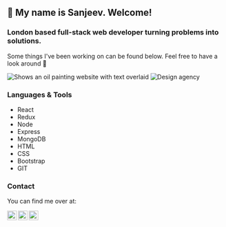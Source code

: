 ## 👋 My name is Sanjeev. Welcome!

### London based full-stack web developer turning problems into solutions.


Some things I've been working on can be found below. Feel free to have a look around 🙂

<picture>
  <source media="(prefers-color-scheme: dark)" srcset="https://user-images.githubusercontent.com/110365686/211354259-ee233def-e7f7-4876-8174-d823baf0e057.JPG">
  <source media="(prefers-color-scheme: light)" srcset="https://user-images.githubusercontent.com/110365686/211354259-ee233def-e7f7-4876-8174-d823baf0e057.JPG">
  <img alt="Shows an oil painting website with text overlaid">
</picture>

<picture>
  <source width="200px" height="200px" media="(prefers-color-scheme: dark)" srcset="https://user-images.githubusercontent.com/110365686/211354551-a1bf1c00-4b76-49a1-abf2-a246e0298e90.JPG">
  <source media="(prefers-color-scheme: light)" srcset="https://user-images.githubusercontent.com/110365686/211354551-a1bf1c00-4b76-49a1-abf2-a246e0298e90.JPG">
  <img alt="Design agency">
</picture>


### Languages & Tools
  <ul>
    <li>React</li>
    <li>Redux</li>
    <li>Node</li>
    <li>Express</li>
    <li>MongoDB</li>
    <li>HTML</li>
    <li>CSS</li>
    <li>Bootstrap</li>
    <li>GIT</li>
  </ul>

### Contact
<p>You can find me over at:</p>

<a href="https://sanjeevmidda.framer.website">
<img align="left" alt="Sanjeev Midda" width="22px" src="https://unpkg.com/simple-icons@v8/icons/angellist.svg" />
</a>
<a href="https://www.linkedin.com/in/sanjeev-midda-845302257/">
<img align="left" alt="Sanjeev Midda" width="22px" src="https://cdn.jsdelivr.net/npm/simple-icons@v3/icons/linkedin.svg" />
</a>
<a href="https://medium.com/@sanjeev_midda">
<img align="left" alt="Sanjeev Midda" width="22px" src="https://unpkg.com/simple-icons@v8/icons/medium.svg" />
</a>

<!--
**SanjeevMidda/SanjeevMidda** is a ✨ _special_ ✨ repository because its `README.md` (this file) appears on your GitHub profile.

Here are some ideas to get you started:

- 🔭 I’m currently working on ...
- 🌱 I’m currently learning ...
- 👯 I’m looking to collaborate on ...
- 🤔 I’m looking for help with ...
- 💬 Ask me about ...
- 📫 How to reach me: ...
- 😄 Pronouns: ...
- ⚡ Fun fact: ...
-->
